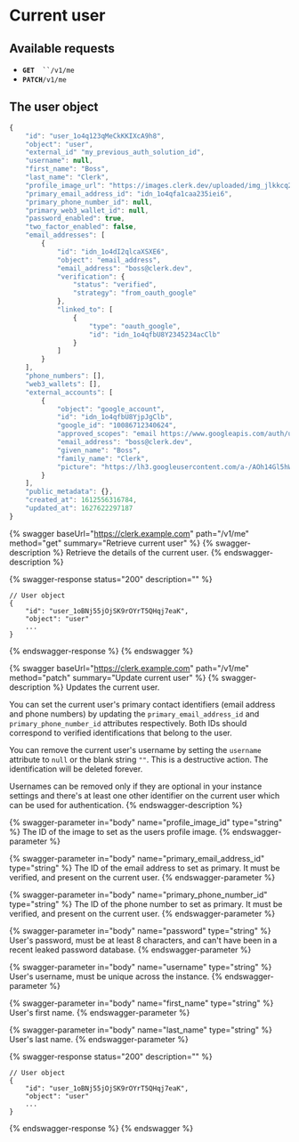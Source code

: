 # Current user

## Available requests

* **`GET`**`  ``/v1/me`
* **`PATCH`**`/v1/me`

## The user object

```javascript
{
    "id": "user_1o4q123qMeCkKKIXcA9h8",
    "object": "user",
    "external_id" "my_previous_auth_solution_id",
    "username": null,
    "first_name": "Boss",
    "last_name": "Clerk",
    "profile_image_url": "https://images.clerk.dev/uploaded/img_jlkkcq2786n0.jpeg",
    "primary_email_address_id": "idn_1o4qfa1caa235iei6",
    "primary_phone_number_id": null,
    "primary_web3_wallet_id": null,
    "password_enabled": true,
    "two_factor_enabled": false,
    "email_addresses": [
        {
            "id": "idn_1o4dI2qlcaXSXE6",
            "object": "email_address",
            "email_address": "boss@clerk.dev",
            "verification": {
                "status": "verified",
                "strategy": "from_oauth_google"
            },
            "linked_to": [
                {
                    "type": "oauth_google",
                    "id": "idn_1o4qfbU8Y2345234acClb"
                }
            ]
        }
    ],
    "phone_numbers": [],
    "web3_wallets": [],
    "external_accounts": [
        {
            "object": "google_account",
            "id": "idn_1o4qfbU8YjpJgClb",
            "google_id": "10086712340624",
            "approved_scopes": "email https://www.googleapis.com/auth/userinfo.email https://www.googleapis.com/auth/userinfo.profile openid profile",
            "email_address": "boss@clerk.dev",
            "given_name": "Boss",
            "family_name": "Clerk",
            "picture": "https://lh3.googleusercontent.com/a-/AOh14Gl5hWBSGDUdas2341vtMfY6_NUbPx=s1000-c"
        }
    ],
    "public_metadata": {},
    "created_at": 1612556316784,
    "updated_at": 1627622297187
}
```

{% swagger baseUrl="https://clerk.example.com" path="/v1/me" method="get" summary="Retrieve current user" %}
{% swagger-description %}
Retrieve the details of the current user. 
{% endswagger-description %}

{% swagger-response status="200" description="" %}
```
// User object
{
    "id": "user_1oBNj55jOjSK9rOYrT5QHqj7eaK",
    "object": "user"
    ...
}
```
{% endswagger-response %}
{% endswagger %}

{% swagger baseUrl="https://clerk.example.com" path="/v1/me" method="patch" summary="Update current user" %}
{% swagger-description %}
Updates the current user.

You can set the current user's primary contact identifiers (email address and phone numbers) by updating the `primary_email_address_id` and `primary_phone_number_id` attributes respectively. Both IDs should correspond to verified identifications that belong to the user.

You can remove the current user's username by setting the `username` attribute to `null` or the blank string `""`. This is a destructive action. The identification will be deleted forever.

Usernames can be removed only if they are optional in your instance settings and there's at least one other identifier on the current user which can be used for authentication.
{% endswagger-description %}

{% swagger-parameter in="body" name="profile_image_id" type="string" %}
The ID of the image to set as the users profile image.
{% endswagger-parameter %}

{% swagger-parameter in="body" name="primary_email_address_id" type="string" %}
The ID of the email address to set as primary.  It must be verified, and present on the current user.
{% endswagger-parameter %}

{% swagger-parameter in="body" name="primary_phone_number_id" type="string" %}
The ID of the phone number to set as primary.  It must be verified, and present on the current user.
{% endswagger-parameter %}

{% swagger-parameter in="body" name="password" type="string" %}
User's password, must be at least 8 characters, and can't have been in a recent leaked password database.
{% endswagger-parameter %}

{% swagger-parameter in="body" name="username" type="string" %}
User's username, must be unique across the instance.
{% endswagger-parameter %}

{% swagger-parameter in="body" name="first_name" type="string" %}
User's first name.
{% endswagger-parameter %}

{% swagger-parameter in="body" name="last_name" type="string" %}
User's last name.
{% endswagger-parameter %}

{% swagger-response status="200" description="" %}
```
// User object
{
    "id": "user_1oBNj55jOjSK9rOYrT5QHqj7eaK",
    "object": "user"
    ...
}
```
{% endswagger-response %}
{% endswagger %}
